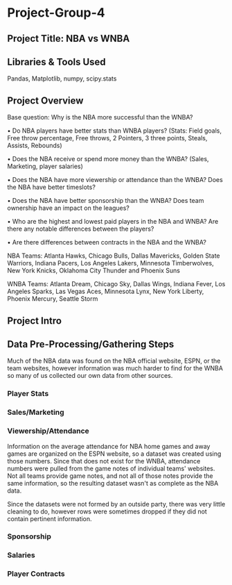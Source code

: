 # Project-Group-4

## Project Title: NBA vs WNBA

## Libraries & Tools Used
Pandas, Matplotlib, numpy, scipy.stats

## Project Overview
Base question: Why is the NBA more successful than the WNBA?

•           Do NBA players have better stats than WNBA players? (Stats: Field goals, Free throw percentage, Free throws, 2 Pointers, 3 three points, Steals, Assists, Rebounds)

•           Does the NBA receive or spend more money than the WNBA? (Sales, Marketing, player salaries)

•           Does the NBA have more viewership or attendance than the WNBA? Does the NBA have better timeslots?

•           Does the NBA have better sponsorship than the WNBA? Does team ownership have an impact on the leagues?

•           Who are the highest and lowest paid players in the NBA and WNBA? Are there any notable differences between the players?

•           Are there differences between contracts in the NBA and the WNBA?

NBA Teams: Atlanta Hawks, Chicago Bulls, Dallas Mavericks, Golden State Warriors, Indiana Pacers, Los Angeles Lakers, Minnesota Timberwolves, New York Knicks, Oklahoma City Thunder and Phoenix Suns

WNBA Teams: Atlanta Dream, Chicago Sky, Dallas Wings, Indiana Fever, Los Angeles Sparks, Las Vegas Aces, Minnesota Lynx, New York Liberty, Phoenix Mercury, Seattle Storm

## Project Intro


## Data Pre-Processing/Gathering Steps
Much of the NBA data was found on the NBA official website, ESPN, or the team websites, however information was much harder to find for the WNBA so many of us collected our own data from other sources.

### Player Stats

### Sales/Marketing


### Viewership/Attendance
Information on the average attendance for NBA home games and away games are organized on the ESPN website, so a dataset was created using those numbers. Since that does not exist for the WNBA, attendance numbers were pulled from the game notes of individual teams' websites. Not all teams provide game notes, and not all of those notes provide the same information, so the resulting dataset wasn't as complete as the NBA data.

Since the datasets were not formed by an outside party, there was very little cleaning to do, however rows were sometimes dropped if they did not contain pertinent information.

### Sponsorship


### Salaries


### Player Contracts

